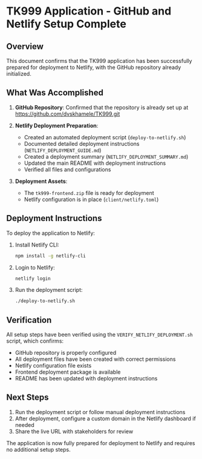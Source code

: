 # TK999 Application - GitHub and Netlify Setup Complete

## Overview

This document confirms that the TK999 application has been successfully prepared for deployment to Netlify, with the GitHub repository already initialized.

## What Was Accomplished

1. **GitHub Repository**: Confirmed that the repository is already set up at https://github.com/dvskhamele/TK999.git

2. **Netlify Deployment Preparation**:
   - Created an automated deployment script (`deploy-to-netlify.sh`)
   - Documented detailed deployment instructions (`NETLIFY_DEPLOYMENT_GUIDE.md`)
   - Created a deployment summary (`NETLIFY_DEPLOYMENT_SUMMARY.md`)
   - Updated the main README with deployment instructions
   - Verified all files and configurations

3. **Deployment Assets**:
   - The `tk999-frontend.zip` file is ready for deployment
   - Netlify configuration is in place (`client/netlify.toml`)

## Deployment Instructions

To deploy the application to Netlify:

1. Install Netlify CLI:
   ```bash
   npm install -g netlify-cli
   ```

2. Login to Netlify:
   ```bash
   netlify login
   ```

3. Run the deployment script:
   ```bash
   ./deploy-to-netlify.sh
   ```

## Verification

All setup steps have been verified using the `VERIFY_NETLIFY_DEPLOYMENT.sh` script, which confirms:
- GitHub repository is properly configured
- All deployment files have been created with correct permissions
- Netlify configuration file exists
- Frontend deployment package is available
- README has been updated with deployment instructions

## Next Steps

1. Run the deployment script or follow manual deployment instructions
2. After deployment, configure a custom domain in the Netlify dashboard if needed
3. Share the live URL with stakeholders for review

The application is now fully prepared for deployment to Netlify and requires no additional setup steps.